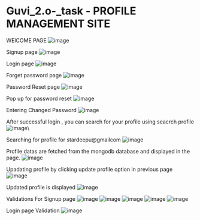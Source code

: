 # Guvi_2.o-_task - PROFILE MANAGEMENT SITE
WElCOME PAGE 
![image](https://user-images.githubusercontent.com/113844143/230823599-240f5994-bbba-4bf7-b902-b2f5286f46bd.png)


Signup page
![image](https://user-images.githubusercontent.com/113844143/230823749-dac65d8f-5a56-44cb-b276-ab68334a24f0.png)


Login page
![image](https://user-images.githubusercontent.com/113844143/230823718-fdd0421c-61ae-42c3-b610-55f1c6e15367.png)


Forget password page
![image](https://user-images.githubusercontent.com/113844143/230824626-f8310237-2a24-4cd4-b184-dc33db4a081c.png)


Password Reset page
![image](https://user-images.githubusercontent.com/113844143/230823769-faaeb5be-95ba-4af5-bafd-c69efb90bcaa.png)


Pop up for password reset
![image](https://user-images.githubusercontent.com/113844143/230823786-9d8a6659-53c8-48c3-aeb9-a13da64f4331.png)


Entering Changed Password
![image](https://user-images.githubusercontent.com/113844143/230824987-471857f4-35d3-46a7-ba18-5814dcb6e44e.png)


After successful login , you can search for your profile using seacrch profile
![image](https://user-images.githubusercontent.com/113844143/230823794-1beacf66-8fe2-445d-b095-19f4ca3f7e4b.png)\


Searching for profile for stardeepu@gmailcom
![image](https://user-images.githubusercontent.com/113844143/230823807-eae567c4-64d5-4030-9030-73b441d16279.png)


Profile datas are fetched from the mongodb database and displayed in the page. 
![image](https://user-images.githubusercontent.com/113844143/230823828-57b51c29-61ac-4f84-9f11-a10c705f9884.png)


Upadating profile by clicking update profile option in previous page
![image](https://user-images.githubusercontent.com/113844143/230825436-652c7e7a-80fe-4f56-bc72-8e216883446d.png)


Updated profile is displayed
![image](https://user-images.githubusercontent.com/113844143/230823858-7f0d40ab-e91f-4b88-8fa4-a85cbf47d54c.png)



Validations For Signup page
![image](https://user-images.githubusercontent.com/113844143/230823891-67993182-0cc6-4bc6-bb4d-ba348b86fbd2.png)
![image](https://user-images.githubusercontent.com/113844143/230823911-b29ccfe5-52e2-44f2-b875-8d6f85626bc0.png)
![image](https://user-images.githubusercontent.com/113844143/230823930-e90857ba-d5f5-48e8-8dd0-ecb82af7a6d6.png)
![image](https://user-images.githubusercontent.com/113844143/230823949-f3bd6908-1d58-4db2-9805-5aadf3c1dc9b.png)
![image](https://user-images.githubusercontent.com/113844143/230823964-2fc6430b-070d-4dd4-a256-df63cf38a31b.png)


Login page Validation
![image](https://user-images.githubusercontent.com/113844143/230823979-07d7c02e-0e12-41f9-927f-8a5efa6a78eb.png)

